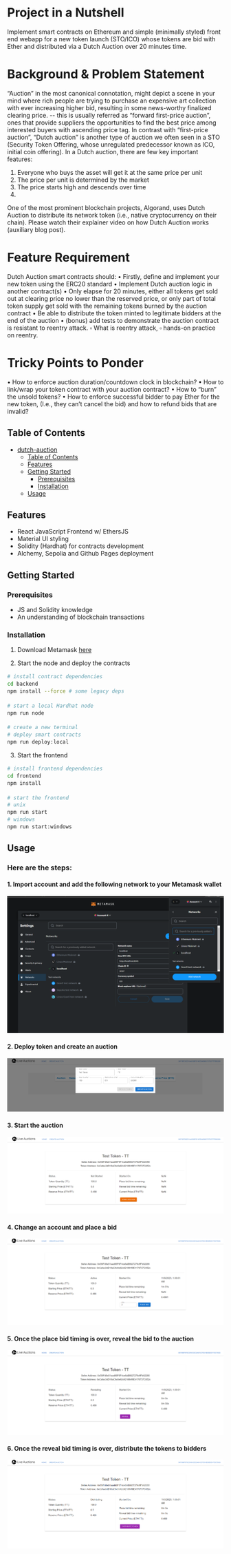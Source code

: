 # Project in a Nutshell
Implement smart contracts on Ethereum and simple (minimally styled) front end webapp for a new token launch (STO/ICO) whose tokens are bid with Ether and distributed via a Dutch Auction over 20 minutes time.

# Background & Problem Statement
“Auction” in the most canonical connotation, might depict a scene in your mind where rich people are trying to purchase an expensive art collection with ever increasing higher bid, resulting in some news-worthy finalized clearing price. -- this is usually referred as “forward first-price auction”, ones that provide suppliers the opportunities to find the best price among interested buyers with ascending price tag.
In contrast with “first-price auction”, “Dutch auction” is another type of auction we often seen in a STO (Security Token Offering, whose unregulated predecessor known as ICO, initial coin offering). In a Dutch auction, there are few key important features:
  1. Everyone who buys the asset will get it at the same price per unit
  2. The price per unit is determined by the market
  3. The price starts high and descends over time
  4. 
One of the most prominent blockchain projects, Algorand, uses Dutch Auction to distribute its network token (i.e., native cryptocurrency on their chain). Please watch their explainer video on how Dutch Auction works (auxiliary blog post).

# Feature Requirement
Dutch Auction smart contracts should:
  • Firstly, define and implement your new token using the ERC20 standard
  • Implement Dutch auction logic in another contract(s)
  • Only elapse for 20 minutes, either all tokens get sold out at clearing price no lower than the reserved price, or only part of total token supply get sold with the remaining tokens burned by the auction contract
  • Be able to distribute the token minted to legitimate bidders at the end of the auction
  • (bonus) add tests to demonstrate the auction contract is resistant to reentry attack.
    ▫ What is reentry attack,
    ▫ hands-on practice on reentry.

# Tricky Points to Ponder
  • How to enforce auction duration/countdown clock in blockchain?
  • How to link/wrap your token contract with your auction contract?
  • How to “burn” the unsold tokens?
  • How to enforce successful bidder to pay Ether for the new token, (I.e., they can’t cancel the bid) and how to refund bids that are invalid?

## Table of Contents

- [dutch-auction](#dutch-auction)
  - [Table of Contents](#table-of-contents)
  - [Features](#features)
  - [Getting Started](#getting-started)
    - [Prerequisites](#prerequisites)
    - [Installation](#installation)
  - [Usage](#usage)

## Features

- React JavaScript Frontend w/ EthersJS
- Material UI styling
- Solidity (Hardhat) for contracts development
- Alchemy, Sepolia and Github Pages deployment

## Getting Started

### Prerequisites

- JS and Solidity knowledge
- An understanding of blockchain transactions

### Installation

1. Download Metamask [here](https://metamask.io/)

2. Start the node and deploy the contracts

```bash
# install contract dependencies
cd backend
npm install --force # some legacy deps

# start a local Hardhat node
npm run node

# create a new terminal
# deploy smart contracts
npm run deploy:local
```

3. Start the frontend

```bash
# install frontend dependencies
cd frontend
npm install

# start the frontend
# unix
npm run start
# windows
npm run start:windows
```

## Usage

### Here are the steps:

#### 1. Import account and add the following network to your Metamask wallet

![Add network](assets/add_network.png)

#### 2. Deploy token and create an auction

![Create auction](assets/create_auction.png)

#### 3. Start the auction

![Start auction](assets/start_auction.png)

#### 4. Change an account and place a bid

![Place bid](assets/place_bid.png)

#### 5. Once the place bid timing is over, reveal the bid to the auction

![Reveal bid](assets/reveal_bid.png)

#### 6. Once the reveal bid timing is over, distribute the tokens to bidders

![Distribute tokens](assets/distribute_tokens.png)
